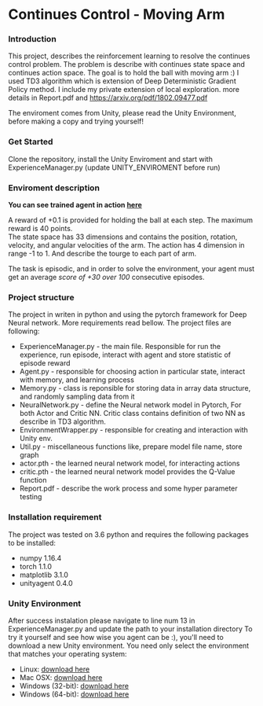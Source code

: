 # Continues Control - Moving Arm
### Introduction
This project, describes the reinforcement learning to resolve the continues control problem. 
The problem is describe with continues state space and continues action space.
The goal is to hold the ball with moving arm :) 
I used TD3 algorithm which is extension of Deep Deterministic Gradient Policy method. I include my private extension of local exploration. more details in Report.pdf and https://arxiv.org/pdf/1802.09477.pdf

The enviroment comes from Unity, please read the Unity Environment, before making a copy and trying yourself!

### Get Started 
Clone the repository, install the Unity Enviroment and start with ExperienceManager.py (update UNITY_ENVIROMENT before run)

### Enviroment description
**You can see trained agent in action [here](https://www.youtube.com/watch?v=kldATbEf1zE)**

A reward of +0.1 is provided for holding the ball at each step. The maximum reward is 40 points.   
The state space has 33 dimensions and contains the position, rotation, velocity, and angular velocities of the arm. 
The action has 4 dimension in range -1 to 1. And describe the tourge to each part of arm.

The task is episodic, and in order to solve the environment, your agent must get an average *score of +30 over 100* consecutive episodes.

### Project structure
The project in writen in python and using the pytorch framework for Deep Neural network. More requirements read bellow.
The project files are following:
- ExperienceManager.py - the main file.  Responsible for run the experience, run episode, interact with agent and store statistic of episode reward 
- Agent.py - responsible for choosing action in particular state, interact with memory, and learning process             
- Memory.py - class is reponsible for storing data in array data structure, and randomly sampling data from it
- NeuralNetwork.py - define the Neural network model in Pytorch, For both Actor and Critic NN. Critic class contains definition of two NN as describe in TD3 algorithm.
- EnvironmentWrapper.py -  responsible for creating and interaction with Unity env. 
- Util.py - miscellaneous functions like, prepare model file name, store graph
- actor.pth - the learned neural network model, for interacting actions
- critic.pth - the learned neural network model provides the Q-Value function
- Report.pdf - describe the work process and some hyper parameter testing

### Installation requirement
The project was tested on 3.6 python and requires the following packages to be installed:
- numpy 1.16.4
- torch 1.1.0
- matplotlib 3.1.0
- unityagent 0.4.0

### Unity Environment
After success instalation please navigate to line num 13 in ExperienceManager.py and update the path to your installation directory
To try it yourself and see how wise you agent can be :), you'll need to download a new Unity environment.
You need only select the environment that matches your operating system:

* Linux: [download here](https://s3-us-west-1.amazonaws.com/udacity-drlnd/P2/Reacher/one_agent/Reacher_Linux.zip)
* Mac OSX: [download here](https://s3-us-west-1.amazonaws.com/udacity-drlnd/P2/Reacher/one_agent/Reacher.app.zip)
* Windows (32-bit): [download here](https://s3-us-west-1.amazonaws.com/udacity-drlnd/P2/Reacher/one_agent/Reacher_Windows_x86.zip)
* Windows (64-bit): [download here](https://s3-us-west-1.amazonaws.com/udacity-drlnd/P2/Reacher/one_agent/Reacher_Windows_x86_64.zip)


